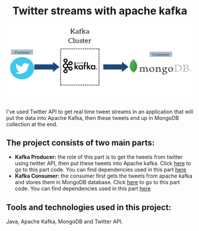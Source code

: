 <p align="center">
 <h1 align="center">Twitter streams with apache kafka</h1>
</p>

![kafka](./images/kafka.png)

I've used Twitter API to get real time tweet streams in an application that will put the data into Apache Kafka, then these tweets end up in MongoDB collection at the end.


## The project consists of two main parts:
- **Kafka Producer:** the role of this part is to get the tweets from twitter using twitter API, then put these tweets into Apache kafka. Click [here](/Kafka_producer_twitter/kafkaProducer/twitterProducer.java) to go to this part code. You can find dependencies used in this part [here](/Kafka_producer_twitter/pom.xml)
- **Kafka Consumer:** the consumer first gets the tweets from apache kafka and stores them in MongoDB database. Click [here](/Kafka_consumer_mongoDB/kafkaConsumer/mongodbConsumer.java) to go to this part code. You can find dependencies used in this part [here](/Kafka_consumer_mongoDB/pom.xml)


## Tools and technologies used in this project:
Java, Apache Kafka, MongoDB and Twitter API.
